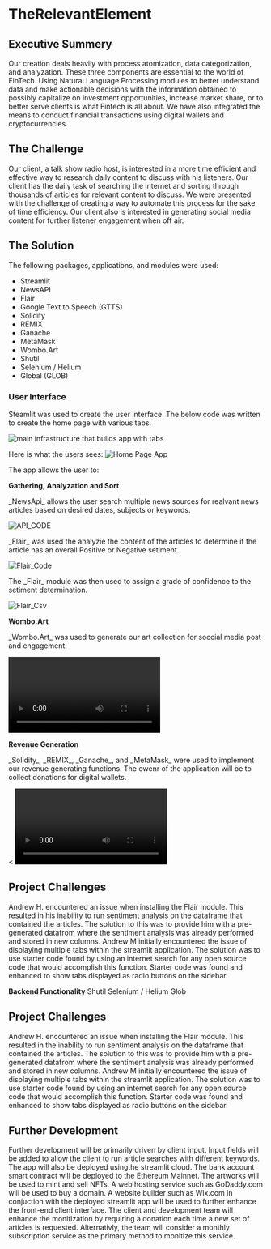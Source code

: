 # TheRelevantElement

## Executive Summery

Our creation deals heavily with process atomization, data categorization, and analyzation. These three components are essential to the world of FinTech. Using Natural Language Processing modules to better understand data and make actionable decisions with the information obtained to possibly capitalize on investment opportunities, increase market share, or to better serve clients is what Fintech is all about. We have also integrated the means to conduct financial transactions using digital wallets and cryptocurrencies. 

## The Challenge

Our client, a talk show radio host, is interested in a more time efficient and effective way to research daily content to discuss with his listeners. Our client has the daily task of searching the internet and sorting through thousands of articles for relevant content to discuss. We were presented with the challenge of creating a way to automate this process for the sake of time efficiency. Our client also is interested in generating social media content for further listener engagement when off air. 

## The Solution

The following packages, applications, and modules were used:
  + Streamlit
  + NewsAPI
  + Flair
  + Google Text to Speech (GTTS)
  + Solidity
  + REMIX
  + Ganache
  + MetaMask
  + Wombo.Art
  + Shutil
  + Selenium / Helium
  + Global (GLOB)

### User Interface
<p>Steamlit was used to create the user interface. The below code was written to create the home page with various tabs.

![main infrastructure that builds app with tabs](https://user-images.githubusercontent.com/89284547/155062829-0b05cc14-f267-4d6c-a97f-e3018ea84450.jpg)

Here is what the users sees:
![Home Page App](https://user-images.githubusercontent.com/89284547/155232259-1282a267-ad91-4ff1-b843-beee09915660.jpg)

<p>The app allows the user to:

__Gathering, Analyzation and Sort__
<p>_NewsApi_ allows the user search multiple news sources for realvant news articles based on desired dates, subjects or keywords.

![API_CODE](https://user-images.githubusercontent.com/89284547/155064790-edd2fb85-6bd8-46e6-b009-6d2f02dad50b.png)

<p>_Flair_ was used the analyzie the content of the articles to determine if the article has an overall Positive or Negative setiment. 

![Flair_Code](https://user-images.githubusercontent.com/89284547/155065970-2a71c43c-8248-4987-93c5-8528b3eae257.png)

<p>The _Flair_ module was then used to assign a grade of confidence to the setiment determination.

![Flair_Csv](https://user-images.githubusercontent.com/89284547/155066114-522342ec-cbf3-4772-bf40-b5be25a9007e.png)

__Wombo.Art__
<p>_Wombo.Art_ was used to generate our art collection for soccial media post and engagement.

![Wombo](https://user-images.githubusercontent.com/89284547/155226817-ee06249f-69f5-4167-ac0c-1f412c5e0820.mp4)

__Revenue Generation__
<p>_Solidity_, _REMIX_, _Ganache_, and _MetaMask_ were used to implement our revenue generating functions. The owenr of the application will be to collect donations for digital wallets.

<
![Donation_WalkThru](https://user-images.githubusercontent.com/89284547/155192857-ab1ec42d-ac8c-4035-8182-cc9456e1c925.mp4)

## Project Challenges 

<p> Andrew H. encountered an issue when installing the Flair module. This resulted in his inability to run sentiment analysis on the dataframe that contained the articles. The solution to this was to provide him with a pre-generated datafrom where the sentiment analysis was already performed and stored in new columns. Andrew M initially encountered the issue of displaying multiple tabs within the streamlit application. The solution was to use starter code found by using an internet search for any open source code that would accomplish this function. Starter code was found and enhanced to show tabs displayed as radio buttons on the sidebar.


__Backend Functionality__
Shutil
Selenium / Helium
Glob

## Project Challenges 

<p> Andrew H. encountered an issue when installing the Flair module. This resulted in the inability to run sentiment analysis on the dataframe that contained the articles. The solution to this was to provide him with a pre-generated datafrom where the sentiment analysis was already performed and stored in new columns. Andrew M initially encountered the issue of displaying multiple tabs within the streamlit application. The solution was to use starter code found by using an internet search for any open source code that would accomplish this function. Starter code was found and enhanced to show tabs displayed as radio buttons on the sidebar.

  
## Further Development
<p> Further development will be primarily driven by client input. Input fields will be added to allow the client to run article searches with different keywords. The app will also be deployed usingthe streamlit cloud. The bank account smart contract will be deployed to the Ethereum Mainnet. The artworks will be used to mint and sell NFTs. A web hosting service such as GoDaddy.com will be used to buy a domain. A website builder such as Wix.com in conjuction with the deployed streamlit app will be used to further enhance the front-end client interface. The client and development team will enhance the monitization by requiring a donation each time a new set of articles is requested. Alternativly, the team will consider a monthly subscription service as the primary method to monitize this service.